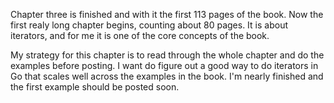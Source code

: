 Chapter three is finished and with it the first 113 pages of the book. Now the first realy long chapter begins, counting about 80 pages. It is about iterators, and for me it is one of the core concepts of the book.

My strategy for this chapter is to read through the whole chapter and do the examples before posting. I want do figure out a good way to do iterators in Go that scales well across the examples in the book. I'm nearly finished and the first example should be posted soon.